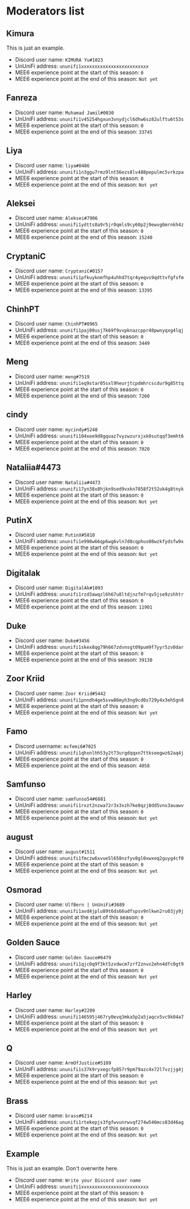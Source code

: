# Moderators list

## Kimura

This is just an example.

- Discord user name: `KIMURA Yu#1023`
- UnUniFi address: `ununifi1xxxxxxxxxxxxxxxxxxxxxxxxx`
- MEE6 experience point at the start of this season: `0`
- MEE6 experience point at the end of this season: `Not yet`

## Fanreza

- Discord user name: `Muhamad Jamil#0030`
- UnUniFi address: `ununifi1v45254hgxun3vnydjcl6dhw6sz82ulftu6t53s`
- MEE6 experience point at the start of this season: `0`
- MEE6 experience point at the end of this season: `33745`

## Liya

- Discord user name: `liya#0486`
- UnUniFi address: `ununifi1n3ggu7rmz9lnt56ezs8lv488pepulmc5vrkzpa`
- MEE6 experience point at the start of this season: `0`
- MEE6 experience point at the end of this season: `Not yet`

## Aleksei

- Discord user name: `Aleksei#7906`
- UnUniFi address: `ununifi1ydtts8a9r5jr0qmls9cy60p2j9ewvg6mrnkh4z`
- MEE6 experience point at the start of this season: `0`
- MEE6 experience point at the end of this season: `15240`

## CryptaniC

- Discord user name: `CryptaniC#0157`
- UnUniFi address: `ununifi1pfkuyknmfhp4uhhd7tqr4yeqvs9qdttvfgfsfm`
- MEE6 experience point at the start of this season: `0`
- MEE6 experience point at the end of this season: `13395`

## ChinhPT

- Discord user name: `ChinhPT#0965`
- UnUniFi address: `ununifi1paj00usj7k69f9vvpknazcppr48pwnyqxg4lqj`
- MEE6 experience point at the start of this season: `0`
- MEE6 experience point at the end of this season: `3449`

## Meng

- Discord user name: `meng#7519`
- UnUniFi address: `ununifi1eq9star05sxl9heurjtcpdmhrcscdur9g85ttq`
- MEE6 experience point at the start of this season: `0`
- MEE6 experience point at the end of this season: `7260`

## cindy

- Discord user name: `mycindy#5248`
- UnUniFi address: `ununifi104xee9d8gquaz7vyzwzurxjxk0sutqqf3emht6`
- MEE6 experience point at the start of this season: `0`
- MEE6 experience point at the end of this season: `7020`

## Nataliia#4473

- Discord user name: `Nataliia#4473`
- UnUniFi address: `ununifi17yn38x8hjkn9sed9vxkn7858f2t52uk4g8tnyk`
- MEE6 experience point at the start of this season: `0`
- MEE6 experience point at the end of this season: `Not yet`

## PutinX

- Discord user name: `PutinX#5810`
- UnUniFi address: `ununifi1e998w66qp6wg6vln7d8cqphus08wzkfydsfw9x`
- MEE6 experience point at the start of this season: `0`
- MEE6 experience point at the end of this season: `Not yet`

## Digitalak

- Discord user name: `DigitalAk#1093`
- UnUniFi address: `ununifi1rzd3awqzl6h67u8ltdjnzfm7rqv5jse9zshhtr`
- MEE6 experience point at the start of this season: `0`
- MEE6 experience point at the end of this season: `11901`

## Duke

- Discord user name: `Duke#3456`
- UnUniFi address: `ununifi1skex8qg79h667zdvnsgt09pum9f7yyr5zv0dar`
- MEE6 experience point at the start of this season: `0`
- MEE6 experience point at the end of this season: `39130`

## Zoor Kriid

- Discord user name: `Zoor Kriid#5442`
- UnUniFi address: `ununifi1pnndh4ge5svw86myh3ng9cd0s729y4x3eh5gn8`
- MEE6 experience point at the start of this season: `0`
- MEE6 experience point at the end of this season: `Not yet`

## Famo

- Discord username: `mcfemi6#7025`
- UnUniFi address: `ununifi1qhxnlhh53y2t73urgdqqxn7ttkseegwz62aq4j`
- MEE6 experience point at the start of this season: `0`
- MEE6 experience point at the end of this season: `4058`

## Samfunso

- Discord user name: `samfunso54#6881`
- UnUniFi address: `ununifi1rxzt2nzwa72r3x3xzh7ke8qzj8dd5vnx3auawv`
- MEE6 experience point at the start of this season: `0`
- MEE6 experience point at the end of this season: `Not yet`

## august

- Discord user name: `august#1511`
- UnUniFi address: `ununifi1fmczw6xvue5l658nzfyv8gl0xwxeq2guyg4cf0`
- MEE6 experience point at the start of this season: `0`
- MEE6 experience point at the end of this season: `Not yet`

## Osmorad

- Discord user name: `UlfBern | UnUniFi#3689`
- UnUniFi address: `ununifi1avd4jplu89t6ds66udfspsv9nlkwn2ru03jy9j`
- MEE6 experience point at the start of this season: `0`
- MEE6 experience point at the end of this season: `Not yet`

## Golden Sauce

- Discord user name: `Golden Sauce#6479`
- UnUniFi address: `ununifi1qjc0q9f3kt5zvdwcm7zrf2znvx2ehn4dfc0gt9`
- MEE6 experience point at the start of this season: `0`
- MEE6 experience point at the end of this season: `Not yet`

## Harley

- Discord user name: `Harley#2209`
- UnUniFi address: `ununifi146595j467ry0evq3mka5p2a5jaqcv5vc9k04a7`
- MEE6 experience point at the start of this season: `0`
- MEE6 experience point at the end of this season: `Not yet`

## Q

- Discord user name: `ArmOfJustice#5109`
- UnUniFi address: `ununifi1s37k9ryxegcfp857r9pm79azc4x72l7vzjjg4j`
- MEE6 experience point at the start of this season: `0`
- MEE6 experience point at the end of this season: `Not yet`

## Brass

- Discord user name: `brass#6214`
- UnUniFi address: `ununifi1rtekepjs3fgfwvunrwvqf274w546mcs83d46ag`
- MEE6 experience point at the start of this season: `0`
- MEE6 experience point at the end of this season: `Not yet`



## Example

This is just an example.
Don't overwrite here.

- Discord user name: `Write your Discord user name`
- UnUniFi address: `ununifi1xxxxxxxxxxxxxxxxxxxxxxxxx`
- MEE6 experience point at the start of this season: `0`
- MEE6 experience point at the end of this season: `Not yet`
